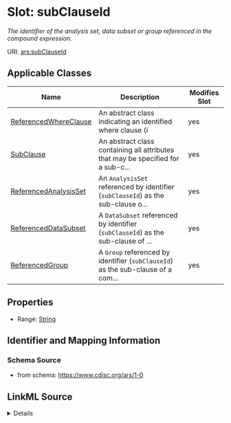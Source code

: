 # Slot: subClauseId


_The identifier of the analysis set, data subset or group referenced in the compound expression._



URI: [ars:subClauseId](https://www.cdisc.org/ars/1-0/subClauseId)



<!-- no inheritance hierarchy -->




## Applicable Classes

| Name | Description | Modifies Slot |
| --- | --- | --- |
[ReferencedWhereClause](ReferencedWhereClause.md) | An abstract class indicating an identified where clause (i |  yes  |
[SubClause](SubClause.md) | An abstract class containing all attributes that may be specified for a sub-c... |  yes  |
[ReferencedAnalysisSet](ReferencedAnalysisSet.md) | An `AnalysisSet` referenced by identifier (`subClauseId`) as the sub-clause o... |  yes  |
[ReferencedDataSubset](ReferencedDataSubset.md) | A `DataSubset` referenced by identifier (`subClauseId`) as the sub-clause of ... |  yes  |
[ReferencedGroup](ReferencedGroup.md) | A `Group` referenced by identifier (`subClauseId`) as the sub-clause of a com... |  yes  |







## Properties

* Range: [String](String.md)





## Identifier and Mapping Information







### Schema Source


* from schema: https://www.cdisc.org/ars/1-0




## LinkML Source

<details>
```yaml
name: subClauseId
description: The identifier of the analysis set, data subset or group referenced in
  the compound expression.
from_schema: https://www.cdisc.org/ars/1-0
rank: 1000
alias: subClauseId
domain_of:
- ReferencedWhereClause
range: string
inlined: false
inlined_as_list: false
any_of:
- range: AnalysisSet
- range: DataSubset
- range: Group

```
</details>